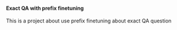 #### Exact QA with prefix finetuning
This is a project about use prefix finetuning about exact QA question 